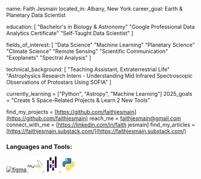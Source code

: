 name: Faith Jesmain
located_in: Albany, New York
career_goal: Earth & Planetary Data Scientist

education: 
  [
    "Bachelor's in Biology & Astronomy"
    "Google Professional Data Analytics Certificate"
    "Self-Taught Data Scientist"
    ]

fields_of_interest:
  [ 
    "Data Science"
    "Machine Learning"
    "Planetary Science"
    "Climate Science"
    "Remote Sensing"
    "Scientific Communication"
    "Exoplanets"
    "Spectral Analysis"
  ]

technical_background:
    [
      "Teaching Assistant, Extraterrestrial Life"
      "Astrophysics Research Intern - Understanding Mid Infrared Spectroscopic Observations of Protostars Using SOFIA"
    ]

currently_learning = ["Python", "Astropy", "Machine Learning"]
2025_goals = "Create 5 Space-Related Projects & Learn 2 New Tools"
    
find_my_projects = [https://github.com/faithjesmain](https://github.com/faithjesmain)
reach_me = faithjesmain@gmail.com
connect_with_me = [https://linkedin.com/in/faith jesmain]
find_my_articles = [https://faithjesmain.substack.com/](https://faithjesmain.substack.com/)


<h3 align="left">Languages and Tools:</h3>
<p align="left"> <a href="https://www.figma.com/" target="_blank" rel="noreferrer"> <img src="https://www.vectorlogo.zone/logos/figma/figma-icon.svg" alt="figma" width="40" height="40"/> </a> <a href="https://www.mysql.com/" target="_blank" rel="noreferrer"> <img src="https://raw.githubusercontent.com/devicons/devicon/master/icons/mysql/mysql-original-wordmark.svg" alt="mysql" width="40" height="40"/> </a> <a href="https://pandas.pydata.org/" target="_blank" rel="noreferrer"> <img src="https://raw.githubusercontent.com/devicons/devicon/2ae2a900d2f041da66e950e4d48052658d850630/icons/pandas/pandas-original.svg" alt="pandas" width="40" height="40"/> </a> <a href="https://www.python.org" target="_blank" rel="noreferrer"> <img src="https://raw.githubusercontent.com/devicons/devicon/master/icons/python/python-original.svg" alt="python" width="40" height="40"/> </a> </p>
